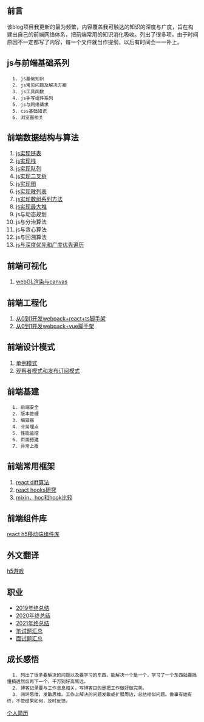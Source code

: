 ## 前言
该blog项目我更新的最为频繁，内容覆盖我可触达的知识的深度与广度，旨在构建出自己的前端网络体系，把前端常用的知识消化吸收。列出了很多项，由于时间原因不一定都写了内容，每一个文件就当作提纲，以后有时间会一一补上。

js与前端基础系列
---

```
  1. js基础知识
  2. js常见问题及解决方案
  3. js工具函数
  4. js手写组件系列
  5. js与网络请求
  5. css基础知识
  6. 浏览器相关
```

前端数据结构与算法
---
1. [js实现链表](https://github.com/XingGuoZM/blog/blob/master/%E5%89%8D%E7%AB%AF%E6%95%B0%E6%8D%AE%E7%BB%93%E6%9E%84%E4%B8%8E%E7%AE%97%E6%B3%95/JS%E5%AE%9E%E7%8E%B0%E5%9F%BA%E6%9C%AC%E6%95%B0%E6%8D%AE%E7%BB%93%E6%9E%84%E4%B9%8B%E9%93%BE%E8%A1%A8.md)
2. [js实现栈](https://github.com/XingGuoZM/blog/blob/master/%E5%89%8D%E7%AB%AF%E6%95%B0%E6%8D%AE%E7%BB%93%E6%9E%84%E4%B8%8E%E7%AE%97%E6%B3%95/JS%E5%AE%9E%E7%8E%B0%E5%9F%BA%E6%9C%AC%E6%95%B0%E6%8D%AE%E7%BB%93%E6%9E%84%E4%B9%8B%E6%A0%88.md)
3. [js实现队列](https://github.com/XingGuoZM/blog/blob/master/%E5%89%8D%E7%AB%AF%E6%95%B0%E6%8D%AE%E7%BB%93%E6%9E%84%E4%B8%8E%E7%AE%97%E6%B3%95/JS%E5%AE%9E%E7%8E%B0%E5%9F%BA%E6%9C%AC%E6%95%B0%E6%8D%AE%E7%BB%93%E6%9E%84%E4%B9%8B%E9%98%9F%E5%88%97.md)
4. [js实现二叉树](https://github.com/XingGuoZM/blog/blob/master/%E5%89%8D%E7%AB%AF%E6%95%B0%E6%8D%AE%E7%BB%93%E6%9E%84%E4%B8%8E%E7%AE%97%E6%B3%95/JS%E5%AE%9E%E7%8E%B0%E5%9F%BA%E6%9C%AC%E6%95%B0%E6%8D%AE%E7%BB%93%E6%9E%84%E4%B9%8B%E4%BA%8C%E5%8F%89%E6%A0%91.md)
5. [js实现图](https://github.com/XingGuoZM/blog/blob/master/%E5%89%8D%E7%AB%AF%E6%95%B0%E6%8D%AE%E7%BB%93%E6%9E%84%E4%B8%8E%E7%AE%97%E6%B3%95/JS%E5%AE%9E%E7%8E%B0%E5%9F%BA%E6%9C%AC%E6%95%B0%E6%8D%AE%E7%BB%93%E6%9E%84%E4%B9%8B%E5%9B%BE.md)
6. [js实现散列表](https://github.com/XingGuoZM/blog/blob/master/%E5%89%8D%E7%AB%AF%E6%95%B0%E6%8D%AE%E7%BB%93%E6%9E%84%E4%B8%8E%E7%AE%97%E6%B3%95/JS%E5%AE%9E%E7%8E%B0%E5%9F%BA%E6%9C%AC%E6%95%B0%E6%8D%AE%E7%BB%93%E6%9E%84%E4%B9%8B%E6%95%A3%E5%88%97%E8%A1%A8.md)
7. [js实现数组系列方法](https://github.com/XingGuoZM/blog/blob/master/%E5%89%8D%E7%AB%AF%E6%95%B0%E6%8D%AE%E7%BB%93%E6%9E%84%E4%B8%8E%E7%AE%97%E6%B3%95/JS%E5%AE%9E%E7%8E%B0%E5%9F%BA%E6%9C%AC%E7%9A%84%E6%95%B0%E6%8D%AE%E7%BB%93%E6%9E%84%E4%B9%8B%E6%95%B0%E7%BB%84.md)
8. [js实现最大堆](https://github.com/XingGuoZM/blog/blob/master/%E5%89%8D%E7%AB%AF%E6%95%B0%E6%8D%AE%E7%BB%93%E6%9E%84%E4%B8%8E%E7%AE%97%E6%B3%95/JS%E5%AE%9E%E7%8E%B0%E5%9F%BA%E6%9C%AC%E6%95%B0%E6%8D%AE%E7%BB%93%E6%9E%84%E4%B9%8B%E6%9C%80%E5%A4%A7%E5%A0%86.md)
9. js与动态规划
10. js与分治算法
11. js与贪心算法
12. js与回溯算法
13. [js与深度优先和广度优先遍历](https://github.com/XingGuoZM/blog/blob/master/%E5%89%8D%E7%AB%AF%E6%95%B0%E6%8D%AE%E7%BB%93%E6%9E%84%E4%B8%8E%E7%AE%97%E6%B3%95/%E9%81%8D%E5%8E%86%EF%BC%88Traverse%EF%BC%89.md) 

前端可视化
---
1. [webGL渲染与canvas](https://github.com/XingGuoZM/blog/blob/master/%E5%89%8D%E7%AB%AF%E5%8F%AF%E8%A7%86%E5%8C%96/webGL%E4%B8%8Ecanvas.md)

前端工程化
---
1. [从0到1开发webpack+react+ts脚手架](https://github.com/XingGuoZM/blog/tree/master/%E5%89%8D%E7%AB%AF%E5%B7%A5%E7%A8%8B%E5%8C%96/webpack-react-ts)
2. [从0到1开发webpack+vue脚手架](https://github.com/XingGuoZM/blog/tree/master/%E5%89%8D%E7%AB%AF%E5%B7%A5%E7%A8%8B%E5%8C%96/webpack-vue)

前端设计模式
---
1. [单例模式](https://github.com/XingGuoZM/blog/blob/master/%E5%89%8D%E7%AB%AF%E8%AE%BE%E8%AE%A1%E6%A8%A1%E5%BC%8F/%E5%8D%95%E4%BE%8B%E6%A8%A1%E5%BC%8F.md)
2. [观察者模式和发布订阅模式](https://github.com/XingGuoZM/blog/blob/master/%E5%89%8D%E7%AB%AF%E8%AE%BE%E8%AE%A1%E6%A8%A1%E5%BC%8F/%E8%A7%82%E5%AF%9F%E8%80%85%E6%A8%A1%E5%BC%8F%E5%92%8C%E5%8F%91%E5%B8%83%E8%AE%A2%E9%98%85%E6%A8%A1%E5%BC%8F.md)

前端基建
---
```
  1. 前端安全
  2. 版本管理
  3. 编辑器
  4. 业务埋点
  5. 性能监控
  6. 页面搭建
  7. 异常上报
```
前端常用框架  
---
1. [react diff算法](https://github.com/XingGuoZM/blog/blob/master/%E5%89%8D%E7%AB%AF%E6%A1%86%E6%9E%B6/react%E7%B3%BB%E5%88%97/react%20diff%E7%AE%97%E6%B3%95%E7%A0%94%E7%A9%B6.md)
2. [react hooks研究](https://github.com/XingGuoZM/blog/blob/master/%E5%89%8D%E7%AB%AF%E6%A1%86%E6%9E%B6/react%E7%B3%BB%E5%88%97/react%20hooks%E7%A0%94%E7%A9%B6.md)
3. [mixin、hoc和hook比较 ](https://github.com/XingGuoZM/blog/blob/master/%E5%89%8D%E7%AB%AF%E6%A1%86%E6%9E%B6/react%E7%B3%BB%E5%88%97/mixin%E3%80%81hoc%E5%92%8Chook.md)

前端组件库
---
[react h5移动端组件库](https://github.com/XingGuoZM/blog/tree/master/%E5%89%8D%E7%AB%AF%E7%BB%84%E4%BB%B6%E5%BA%93/mobile)

外文翻译   
---
[h5游戏](https://github.com/XingGuoZM/blog/tree/master/%E5%A4%96%E6%96%87%E7%BF%BB%E8%AF%91/HTML5%20GAME%20TUTORIAL)

职业   
---
- [2019年终总结](https://github.com/XingGuoZM/blog/blob/master/%E8%81%8C%E4%B8%9A/2019%E5%B9%B4%E7%BB%88%E6%80%BB%E7%BB%93.md)
- [2020年终总结](https://github.com/XingGuoZM/blog/blob/master/%E8%81%8C%E4%B8%9A/2020%E5%B9%B4%E7%BB%88%E6%80%BB%E7%BB%93.md)
- [2021年终总结](https://github.com/XingGuoZM/blog/blob/master/%E8%81%8C%E4%B8%9A/2021%E5%B9%B4%E7%BB%88%E6%80%BB%E7%BB%93.md)
- [笔试题汇总](https://github.com/XingGuoZM/blog/blob/master/%E8%81%8C%E4%B8%9A/%E7%AC%94%E8%AF%95%E9%A2%98%E6%B1%87%E6%80%BB.md)
- [面试题汇总](https://github.com/XingGuoZM/blog/blob/master/%E8%81%8C%E4%B8%9A/%E9%9D%A2%E8%AF%95%E9%A2%98%E5%BA%93.md)

成长感悟
---
```
  1. 列出了很多要解决的问题以及要学习的东西，能解决一个是一个，学习了一个东西就要搞懂搞透然后再下一个，千万别好高骛远。
  2. 博客记录要与工作息息相关，写博客目的是把工作做好做完美。  
  3. 闭环思维，发散思维。工作上解决的问题发散或扩展周边，总结相似问题。做事有始有终，不管结果如何，及时反馈。    
```

[个人简历](https://github.com/XingGuoZM/blog/blob/master/aboutMe.md)

